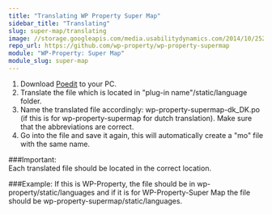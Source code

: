 ```yaml
---
title: "Translating WP Property Super Map"
sidebar_title: "Translating"
slug: super-map/translating
image: //storage.googleapis.com/media.usabilitydynamics.com/2014/10/25206560-wpproperty-extension-super_map-icon-300x300.png
repo_url: https://github.com/wp-property/wp-property-supermap
module: "WP-Property: Super Map"
module_slug: super-map
---
```


1. Download [Poedit](https://poedit.net/) to your PC. 
2. Translate the file which is located in "plug-in name"/static/language folder. 
3. Name the translated file accordingly: wp-property-supermap-dk_DK.po  (if this is for wp-property-supermap for dutch translation). Make sure that the abbreviations are correct.
4. Go into the file and save it again, this will automatically create a "mo" file with the same name.

###Important:  
Each translated file should be located in the correct location.

###Example: 
If this is WP-Property, the file should be in  wp-property/static/languages and if it is for WP-Property-Super Map  the file should be wp-property-supermap/static/languages.   